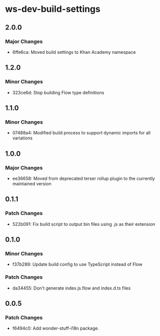 # ws-dev-build-settings

## 2.0.0

### Major Changes

-   6ffe6ca: Moved build settings to Khan Academy namespace

## 1.2.0

### Minor Changes

-   323ce6d: Stop building Flow type definitions

## 1.1.0

### Minor Changes

-   07488a4: Modified build process to support dynamic imports for all variations

## 1.0.0

### Major Changes

-   ee36658: Moved from deprecated terser rollup plugin to the currently maintained version

## 0.1.1

### Patch Changes

-   522b091: Fix build script to output bin files using .js as their extension

## 0.1.0

### Minor Changes

-   f37b289: Update build config to use TypeScript instead of Flow

### Patch Changes

-   da34455: Don't generate index.js.flow and index.d.ts files

## 0.0.5

### Patch Changes

-   f6494c0: Add wonder-stuff-i18n package.
